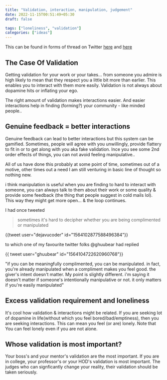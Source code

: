 ```yaml
---
title: "Validation, interaction, manipulation, judgement"
date: 2022-11-15T00:51:49+05:30
draft: false

tags: ["loneliness", "validation"]
categories: ["ideas"]
---
```


This can be found in forms of thread on Twitter [here](https://twitter.com/dejavucoder/status/1541021193066512384?s=20&t=Z7UcZKMkPTbnsbol6bIbvA)
and [here](https://twitter.com/dejavucoder/status/1541641521371697152?s=20&t=n448y9O9Ov2yT_eKqNnznA)

## The Case Of Validation

Getting validation for your work or your takes... from someone you admire is high likely to mean that they respect you a little bit more than earlier. This enables you to interact with them more easily. Validation is not always about dopamine hits or inflating your ego. 

The right amount of validation makes interactions easier. And easier interactions help in finding (forming?) your community - like minded people..

## Genuine feedback = better interactions

Genuine feedback can lead to better interactions but this system can be gamified. Sometimes, people will agree with you unwillingly, provide flattery to fit in or to get along with you aka fake validation. Ince you see some 2nd order effects of things, you can not avoid feeling manipulative..

All of us have done this probably at some point of time, sometimes out of a motive, other times out a need
I am still venturing in basic line of thought so nothing new.

i think manipulation is useful when you are finding to hard to interact with someone, you can always talk to them about their work or some quality & provide some feedback (the thing that people suggest in cold mails lol). This way they might get more open... & the loop continues.

I had once tweeted

> sometimes it's hard to decipher whether you are being complimented or manipulated

{{tweet user="dejavucoder" id="1564102877588496384"}}

to which one of my favourite twitter folks @ghuubear had replied

{{ tweet user="ghuubear" id="1564104722620960768"}}

"if you can be meaningfully complimented, you can be manipulated. in fact, you're already manipulated when a compliment makes you feel good. the giver's intent doesn't matter. My point is slightly different. i'm saying it doesn't matter if someone's intentionally manipulative or not. it only matters if you're easily manipulated"

## Excess validation requirement and loneliness

It's cool how validation & interactions might be related. If you are seeking lot of dopamine in life(without which you feel bored/bad/emptiness), then you are seeking interactions. This can mean you feel (or are) lonely. Note that You can feel lonely even if you are not alone.

## Whose validation is most important?

Your boss's and your mentor's validation are the most important. If you are in college, your professor's or your HOD's
validation is most important. The judges who can signficantly change your reality, their validation should
be taken seriously.